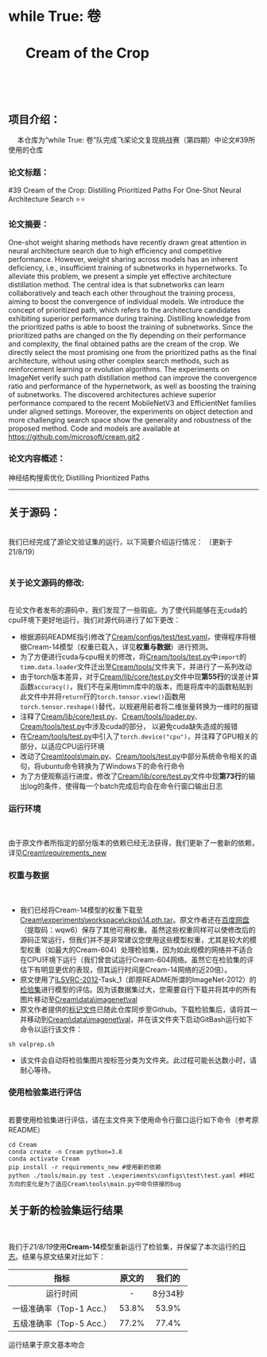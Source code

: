 # while True: 卷
# &emsp; Cream of the Crop
<br><br><br>



## 项目介绍：
&emsp; 本仓库为“while True: 卷”队完成飞桨论文复现挑战赛（第四期）中论文#39所使用的仓库

### 论文标题：
#39 Cream of the Crop: Distilling Prioritized Paths For One-Shot Neural Architecture Search :star::star:

### 论文摘要：
One-shot weight sharing methods have recently drawn great attention in neural architecture search due to high efficiency and competitive performance. However, weight sharing across models has an inherent deficiency, i.e., insufficient training of subnetworks in hypernetworks. To alleviate this problem, we present a simple yet effective architecture distillation method. The central idea is that subnetworks can learn collaboratively and teach each other throughout the training process, aiming to boost the convergence of individual models. We introduce the concept of prioritized path, which refers to the architecture candidates exhibiting superior performance during training. Distilling knowledge from the prioritized paths is able to boost the training of subnetworks. Since the prioritized paths are changed on the fly depending on their performance and complexity, the final obtained paths are the cream of the crop. We directly select the most promising one from the prioritized paths as the final architecture, without using other complex search methods, such as reinforcement learning or evolution algorithms. The experiments on ImageNet verify such path distillation method can improve the convergence ratio and performance of the hypernetwork, as well as boosting the training of subnetworks. The discovered architectures achieve superior performance compared to the recent MobileNetV3 and EfficientNet families under aligned settings. Moreover, the experiments on object detection and more challenging search space show the generality and robustness of the proposed method. Code and models are available at https://github.com/microsoft/cream.git2 .

### 论文内容概述：

神经结构搜索优化 Distilling Prioritized Paths

----

## 关于源码：
<br>
我们已经完成了源论文验证集的运行，以下简要介绍运行情况：
（更新于21/8/19）

<br>
<br>

### 关于论文源码的修改:
<br>
在论文作者发布的源码中，我们发现了一些瑕疵。为了使代码能够在无cuda的cpu环境下更好地运行，我们对源代码进行了如下更改：

- 根据源码README指引修改了[Cream/configs/test/test.yaml](Cream/configs/test/test.yaml)，使得程序将根据Cream-14模型（权重已载入，详见**权重与数据**）进行预测。
- 为了方便进行cuda与cpu相关的修改，将[Cream/tools/test.py](Cream/tools/test.py)中`import`的`timm.data.loader`文件迁出至[Cream/tools/](Cream/tools/)文件夹下，并进行了一系列改动
- 由于torch版本差异，对于[Cream/lib/core/test.py](Cream/lib/core/test.py)文件中现**第55行**的误差计算函数`accuracy()`，我们不在采用timm库中的版本，而是将库中的函数粘贴到此文件中并将`return`行的`torch.tensor.view()`函数用`torch.tensor.reshape()`替代，以规避用前者将二维张量转换为一维时的报错
- 注释了[Cream/lib/core/test.py](Cream/lib/core/test.py)、[Cream/tools/loader.py](Cream/tools/loader.py)、[Cream/tools/test.py](Cream/tools/test.py)中涉及cuda的部分， 以避免cuda缺失造成的报错
- 在[Cream/tools/test.py](Cream/tools/test.py)中引入了`torch.device("cpu")`，并注释了GPU相关的部分，以适应CPU运行环境
- 改动了[Cream\tools\main.py](Cream\tools\main.py)、[Cream/tools/test.py](Cream/tools/test.py)中部分系统命令相关的语句，将ubuntu命令转换为了Windows下的命令行命令
- 为了方便观察运行进度，修改了[Cream/lib/core/test.py](Cream/lib/core/test.py)文件中现**第73行**的输出log的条件，使得每一个batch完成后均会在命令行窗口输出日志

### 运行环境
<br>

由于原文作者所指定的部分版本的依赖已经无法获得，我们更新了一套新的依赖，详见[Cream\requirements_new](Cream\requirements_new)

### 权重与数据
<br>

- 我们已经将Cream-14模型的权重下载至[Cream\experiments\workspace\ckps\14.pth.tar](Cream\experiments\workspace\ckps\14.pth.tar)。原文作者还在[百度网盘](https://pan.baidu.com/s/1TqQNm2s14oEdyNPimw3T9g)（提取码：wqw6）保存了其他可用权重。虽然这些权重同样可以使修改后的源码正常运行，但我们并不是非常建议您使用这些模型权重，尤其是较大的模型权重（如最大的Cream-604）处理检验集，因为如此规模的网络并不适合在CPU环境下运行（我们曾尝试运行Cream-604网络。虽然它在检验集的评估下有明显更优的表现，但其运行时间是Cream-14网络的近20倍）。
- 原文使用了[ILSVRC-2012](https://image-net.org/challenges/LSVRC/2012/index.php)-Task_1（即原README所谓的ImageNet-2012）的[检验集](https://image-net.org/data/ILSVRC/2012/ILSVRC2012_img_val.tar)进行模型的评估。因为该数据集过大，您需要自行下载并将其中的所有图片移动至[Cream\data\imagenet\val](Cream\data\imagenet\val)
- 原文作者提供的[标记文件](Cream\data\imagenet\valprep.sh)已随此仓库同步至Github。下载检验集后，请将其一并移动到[Cream\data\imagenet\val](Cream\data\imagenet\val)，并在该文件夹下启动GitBash运行如下命令以运行该文件：
```
sh valprep.sh
```
- 该文件会自动将检验集图片按标签分类为文件夹。此过程可能长达数小时，请耐心等待。

### 使用检验集进行评估
<br>
若要使用检验集进行评估，请在主文件夹下使用命令行窗口运行如下命令（参考原README）

```
cd Cream
conda create -n Cream python=3.8
conda activate Cream
pip install -r requirements_new #使用新的依赖
python ./tools/main.py test .\experiments\configs\test\test.yaml #斜杠方向的变化是为了适应Cream\tools\main.py中命令拼接的bug
```

## 关于新的检验集运行结果
<br>

我们于*21/8/19*使用**Cream-14**模型重新运行了检验集，并保留了本次运行的[日志](Cream\experiments\workspace\test\0819-Childnet_Testing\test.log)。结果与原文结果对比如下：

<center>

|指标|原文的|我们的|
|:--:|:--:|:--:|
|运行时间|-|8分34秒|
|一级准确率（Top-1 Acc.）|53.8%|53.9%|
|五级准确率（Top-5 Acc.）|77.2%|77.4%|

</center>

运行结果于原文基本吻合